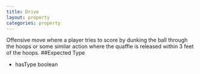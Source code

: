 ```yaml
---
title: Drive
layout: property
categories: property
---
```

Offensive move where a player tries to score by dunking the ball through the hoops or some similar action where the quaffle is released within 3 feet of the hoops.
##Expected Type
* hasType boolean

